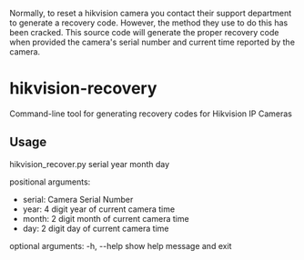 Normally, to reset a hikvision camera you contact their support department to generate a recovery code. However, the method they use to do this has been cracked. This source code will generate the proper recovery code when provided the camera's serial number and current time reported by the camera.


# hikvision-recovery
Command-line tool for generating recovery codes for Hikvision IP Cameras

## Usage 

hikvision_recover.py serial year month day

positional arguments:

*  serial:      Camera Serial Number
*  year:        4 digit year of current camera time
*  month:       2 digit month of current camera time
*  day:         2 digit day of current camera time

optional arguments:
  -h, --help  show help message and exit
